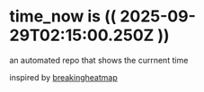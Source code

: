 # time_now is (( 2025-09-29T02:15:00.250Z ))

an automated repo that shows the currnent time

inspired by [breakingheatmap](https://github.com/breakingheatmap/breakingheatmap)